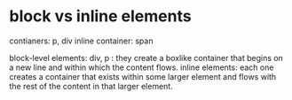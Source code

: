 # block vs inline elements
contianers: p, div
inline container: span

block-level elements: div, p : they create a boxlike container that begins on a new line and within which the content flows.
inline elements: each one creates a container that exists within some larger element and flows with the rest of the content in that larger element.


